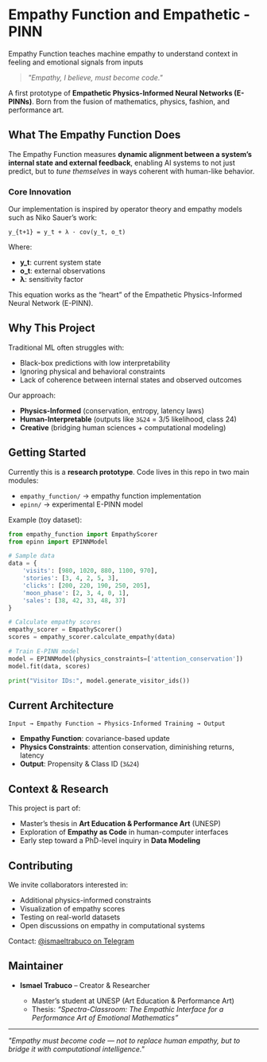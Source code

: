 # Empathy Function and Empathetic - PINN

Empathy Function teaches machine empathy to understand context in feeling and emotional signals from inputs

> *"Empathy, I believe, must become code."*

A first prototype of **Empathetic Physics-Informed Neural Networks (E-PINNs)**.
Born from the fusion of mathematics, physics, fashion, and performance art.

##  What The Empathy Function Does

The Empathy Function measures **dynamic alignment between a system’s internal state and external feedback**, enabling AI systems to not just predict, but to *tune themselves* in ways coherent with human-like behavior.

### Core Innovation

Our implementation is inspired by operator theory and empathy models such as Niko Sauer’s work:

```
y_{t+1} = y_t + λ · cov(y_t, o_t)
```

Where:

* **y\_t**: current system state
* **o\_t**: external observations
* **λ**: sensitivity factor

This equation works as the “heart” of the Empathetic Physics-Informed Neural Network (E-PINN).

##  Why This Project

Traditional ML often struggles with:

* Black-box predictions with low interpretability
* Ignoring physical and behavioral constraints
* Lack of coherence between internal states and observed outcomes

Our approach:

*  **Physics-Informed** (conservation, entropy, latency laws)
*  **Human-Interpretable** (outputs like `3&24` = 3/5 likelihood, class 24)
*  **Creative** (bridging human sciences + computational modeling)

##  Getting Started

Currently this is a **research prototype**.
Code lives in this repo in two main modules:

* `empathy_function/` → empathy function implementation
* `epinn/` → experimental E-PINN model

Example (toy dataset):

```python
from empathy_function import EmpathyScorer
from epinn import EPINNModel

# Sample data
data = {
    'visits': [980, 1020, 880, 1100, 970],
    'stories': [3, 4, 2, 5, 3],
    'clicks': [200, 220, 190, 250, 205],
    'moon_phase': [2, 3, 4, 0, 1],
    'sales': [38, 42, 33, 48, 37]
}

# Calculate empathy scores
empathy_scorer = EmpathyScorer()
scores = empathy_scorer.calculate_empathy(data)

# Train E-PINN model
model = EPINNModel(physics_constraints=['attention_conservation'])
model.fit(data, scores)

print("Visitor IDs:", model.generate_visitor_ids())
```

##  Current Architecture

```
Input → Empathy Function → Physics-Informed Training → Output
```

* **Empathy Function**: covariance-based update
* **Physics Constraints**: attention conservation, diminishing returns, latency
* **Output**: Propensity & Class ID (`3&24`)

##  Context & Research

This project is part of:

* Master’s thesis in **Art Education & Performance Art** (UNESP)
* Exploration of **Empathy as Code** in human-computer interfaces
* Early step toward a PhD-level inquiry in **Data Modeling**

##  Contributing

We invite collaborators interested in:

* Additional physics-informed constraints
* Visualization of empathy scores
* Testing on real-world datasets
* Open discussions on empathy in computational systems

Contact: [@ismaeltrabuco on Telegram](https://t.me/ismaeltrabuco)

##  Maintainer

* **Ismael Trabuco** – Creator & Researcher

  * Master’s student at UNESP (Art Education & Performance Art)
  * Thesis: *“Spectra-Classroom: The Empathic Interface for a Performance Art of Emotional Mathematics”*

---

*"Empathy must become code — not to replace human empathy, but to bridge it with computational intelligence."*

